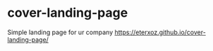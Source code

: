 # cover-landing-page
Simple landing page for ur company
https://eterxoz.github.io/cover-landing-page/
